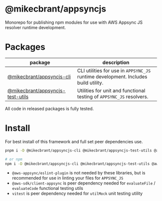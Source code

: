 # @mikecbrant/appsyncjs

Monorepo for publishing npm modules for use with AWS Appsync JS resolver runtime development.

# Packages

| package                                                           | description                                                                        |
| ----------------------------------------------------------------- | ---------------------------------------------------------------------------------- |
| [@mikecbrant/appsyncjs-cli](packages/cli/README.md)               | CLI utilities for use in `APPSYNC_JS` runtime development. Includes build utility. |
| [@mikecbrant/appsyncjs-test-utils](packages/test-utils/README.md) | Utilities for unit and functional testing of `APPSYNC_JS` resolvers.               |

All code in released packages is fully tested.

# Install

For best install of this framework and full set peer dependencies use.

```bash
pnpm i -D @mikecbrant/appsyncjs-cli @mikecbrant/appsyncjs-test-utils @aws-appsync/eslint-plugin @aws-appsync/utils @aws-sdk/client-appsync vitest

# or npm
npm i -D @mikecbrant/appsyncjs-cli @mikecbrant/appsyncjs-test-utils @aws-appsync/eslint-plugin @aws-appsync/utils @aws-sdk/client-appsync vitest
```

- `@aws-appsync/eslint-plugin` is not needed by these libraries, but is recommended for use in linting your files for `APPSYNC_JS`
- `@aws-sdk/client-appsync` is peer dependency needed for `evaluateFile` / `evaluateCode` functional testing utils
- `vitest` is peer dependency needed for `utilMock` unit testing utility
